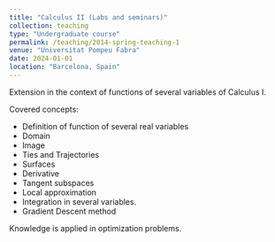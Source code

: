 ```yaml
---
title: "Calculus II (Labs and seminars)"
collection: teaching
type: "Undergraduate course"
permalink: /teaching/2014-spring-teaching-1
venue: "Universitat Pompeu Fabra"
date: 2024-01-01
location: "Barcelona, Spain"
---
```


Extension in the context of functions of several variables of Calculus I.

Covered concepts:

- Definition of function of several real variables
- Domain
- Image
- Ties and Trajectories
- Surfaces
- Derivative
- Tangent subspaces
- Local approximation
- Integration in several variables.
- Gradient Descent method

Knowledge is applied in optimization problems.
